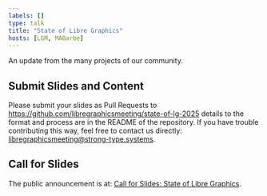 ```yaml
---
labels: []
type: talk
title: "State of Libre Graphics"
hosts: [LGM, MABarbe]
---
```


An update from the many projects of our community.

## Submit Slides and Content

Please submit your slides as Pull Requests to https://github.com/libregraphicsmeeting/state-of-lg-2025
details to the format and process are in the README of the repository. If
you have trouble contributing this way, feel free to contact us directly:
[libregraphicsmeeting@strong-type.systems](mailto:libregraphicsmeeting@strong-type.systems).

## Call for Slides

The public announcement is at: [Call for Slides: State of Libre Graphics]({{rootPath}}/news/2025-05-06_0001-call-for-slides-state-of-libre-graphics/).
